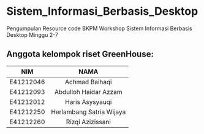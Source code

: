 # Sistem_Informasi_Berbasis_Desktop
Pengumpulan Resource code BKPM Workshop Sistem Informasi Berbasis Desktop
Minggu 2-7



## Anggota kelompok riset GreenHouse:  
| NIM                   |                   NAMA           |
|     :-----------:     | :------------------------------: |
|       E41212046       | Achmad Baihaqi                   |
|       E41212093       | Abdulloh Haidar Azzam            |
|       E41212012       | Haris Asysyauqi                  |
|       E41212250       | Herlambang Satria Wijaya         |
|       E41212260       | Rizqi Azizissani                 |
